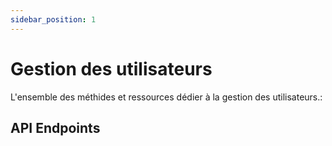 ```yaml
---
sidebar_position: 1
---
```


# Gestion des utilisateurs

L'ensemble des méthides et ressources dédier à la gestion des utilisateurs.:

## API Endpoints